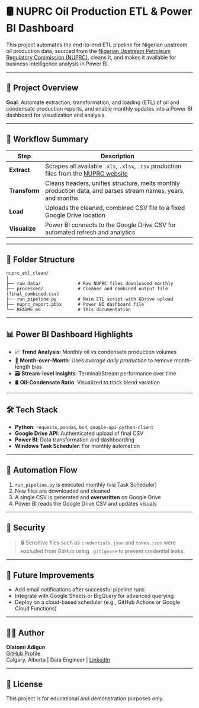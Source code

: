 # 🛢️ NUPRC Oil Production ETL & Power BI Dashboard

This project automates the end-to-end ETL pipeline for Nigerian upstream oil production data, sourced from the [Nigerian Upstream Petroleum Regulatory Commission (NUPRC)](https://www.nuprc.gov.ng/), cleans it, and makes it available for business intelligence analysis in Power BI.

---

## 🚀 Project Overview

**Goal**: Automate extraction, transformation, and loading (ETL) of oil and condensate production reports, and enable monthly updates into a Power BI dashboard for visualization and analysis.

---

## 🔁 Workflow Summary

| Step        | Description |
|-------------|-------------|
| **Extract** | Scrapes all available `.xls`, `.xlsx`, `.csv` production files from the [NUPRC website](https://www.nuprc.gov.ng/oil-production-status-report/) |
| **Transform** | Cleans headers, unifies structure, melts monthly production data, and parses stream names, years, and months |
| **Load** | Uploads the cleaned, combined CSV file to a fixed Google Drive location |
| **Visualize** | Power BI connects to the Google Drive CSV for automated refresh and analytics |

---

## 📁 Folder Structure

```
nuprc_etl_clean/
│
├── raw_data/              # Raw NUPRC files downloaded monthly
├── processed/             # Cleaned and combined output file (final_combined.csv)
├── run_pipeline.py        # Main ETL script with GDrive upload
├── nuprc_report.pbix      # Power BI dashboard file
└── README.md              # This documentation
```




---

## 📊 Power BI Dashboard Highlights

- 📈 **Trend Analysis**: Monthly oil vs condensate production volumes  
- 🔁 **Month-over-Month**: Uses *average daily production* to remove month-length bias  
- 🗃️ **Stream-level Insights**: Terminal/Stream performance over time  
- 🛢️ **Oil-Condensate Ratio**: Visualized to track blend variation  

---

## 🛠️ Tech Stack

- **Python**: `requests`, `pandas`, `bs4`, `google-api-python-client`
- **Google Drive API**: Authenticated upload of final CSV
- **Power BI**: Data transformation and dashboarding
- **Windows Task Scheduler**: For monthly automation

---

## 🧠 Automation Flow

1. `run_pipeline.py` is executed monthly (via Task Scheduler)
2. New files are downloaded and cleaned
3. A single CSV is generated and **overwritten** on Google Drive
4. Power BI reads the Google Drive CSV and updates visuals

---

## 🔐 Security

> 🔒 Sensitive files such as `credentials.json` and `token.json` were excluded from GitHub using `.gitignore` to prevent credential leaks.

---

## 🧪 Future Improvements

- Add email notifications after successful pipeline runs
- Integrate with Google Sheets or BigQuery for advanced querying
- Deploy on a cloud-based scheduler (e.g., GitHub Actions or Google Cloud Functions)

---

## 🙋‍♂️ Author

**Olatomi Adigun**  
[GitHub Profile](https://github.com/OlatomiAdigun)  
Calgary, Alberta | Data Engineer | [LinkedIn](https://www.linkedin.com/in/olatomiadigun)

---

## 📝 License

This project is for educational and demonstration purposes only.

